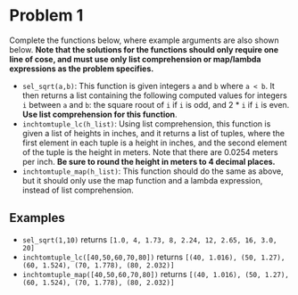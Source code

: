 # Problem 1

Complete the functions below, where example arguments are also shown below. **Note that the solutions for the functions should only require one line of cose, and must use only list comprehension or map/lambda expressions as the problem specifies.**  

- `sel_sqrt(a,b)`: This function is given integers `a` and `b` where `a < b`. It then returns a list containing the following computed values for integers `i` between `a` and `b`: the square roout of `i` if `i` is odd, and 2 * `i` if `i` is even. **Use list comprehension for this function**.  
- `inchtomtuple_lc(h_list)`: Using list comprehension, this function is given a list of heights in inches, and it returns a list of tuples, where the first element in each tuple is a height in inches, and the second element of the tuple is the height in meters. Note that there are 0.0254 meters per inch. **Be sure to round the height in meters to 4 decimal places.**  
- `inchtomtuple_map(h_list)`: This function should do the same as above, but it should only use the map function and a lambda expression, instead of list comprehension.  

## Examples

- `sel_sqrt(1,10)` returns `[1.0, 4, 1.73, 8, 2.24, 12, 2.65, 16, 3.0, 20]`  
- `inchtomtuple_lc([40,50,60,70,80])` returns `[(40, 1.016), (50, 1.27), (60, 1.524), (70, 1.778), (80, 2.032)]`
- `inchtomtuple_map([40,50,60,70,80])` returns `[(40, 1.016), (50, 1.27), (60, 1.524), (70, 1.778), (80, 2.032)]`